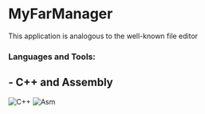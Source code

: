 # MyFarManager
This application is analogous to the well-known file editor 
### Languages and Tools:
## - C++ and Assembly
![C++](https://img.shields.io/badge/-C++-090909?style=for-the-badge&logo=C%2b%2b&logoColor=47C5FB)
![Asm](https://img.shields.io/badge/-Asm-090909?style=for-the-badge&logo=C%2b%2b&logoColor=47C5FB)
